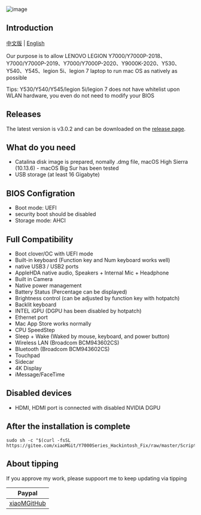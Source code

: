 ![image](https://github.com/xiaoMGitHub/LEGION_Y7000Series_Hackintosh/blob/master/Picture/macOS_Big_Sur.png)

## Introduction

[中文版](https://github.com/xiaoMGitHub/Lenovo_Y7000-Y530_Hackintosh/blob/master/README.md) | [English](https://github.com/xiaoMGitHub/Lenovo_Y7000-Y530_Hackintosh/blob/master/README-en.md)

Our purpose is to allow LENOVO LEGION Y7000/Y7000P-2018、Y7000/Y7000P-2019、Y7000/Y7000P-2020、Y9000K-2020、Y530、Y540、Y545、legion 5i、legion 7 laptop to run mac OS as natively as possible

Tips: Y530/Y540/Y545/legion 5i/legion 7 does not have whitelist upon WLAN hardware, you even do not need to modify your BIOS

## Releases
The latest version is v3.0.2 and can be downloaded on the [release page](https://github.com/xiaoMGitHub/LEGION_Y7000Series_Hackintosh/releases).

## What do you need
- Catalina disk image is prepared, nomally .dmg file, macOS High Sierra (10.13.6) - macOS Big Sur has been tested
- USB storage (at least 16 Gigabyte)

## BIOS Configration
- Boot mode: UEFI
- security boot should be disabled
- Storage mode: AHCI

## Full Compatibility
- Boot clover/OC with UEFI mode
- Built-in keyboard (Function key and Num keyboard works well)
- native USB3 / USB2 ports 
- AppleHDA native audio, Speakers + Internal Mic + Headphone
- Built in Camera
- Native power management
- Battery Status (Percentage can be displayed)
- Brightness control (can be adjusted by function key with hotpatch)
- Backlit keyboard
- INTEL iGPU (DGPU has been disabled by hotpatch)
- Ethernet port
- Mac App Store works normally
- CPU SpeedStep
- Sleep + Wake (Waked by mouse, keyboard, and power button)
- Wireless LAN (Broadcom BCM943602CS)
- Bluetooth (Broadcom BCM943602CS)
- Touchpad
- Sidecar
- 4K Display
- iMessage/FaceTime

## Disabled devices
- HDMI, HDMI port is connected with disabled NVIDIA DGPU

## After the installation is complete
```
sudo sh -c "$(curl -fsSL https://gitee.com/xiaoMGit/Y7000Series_Hackintosh_Fix/raw/master/Script/Optimize.sh)"
```

## About tipping

If you approve my work, please suppoort me to keep updating via tipping

| Paypal                                                       |
| ---------------------------------------------------------- | 
| [xiaoMGitHub](https://www.paypal.me/xiaoMGitHub) | 


